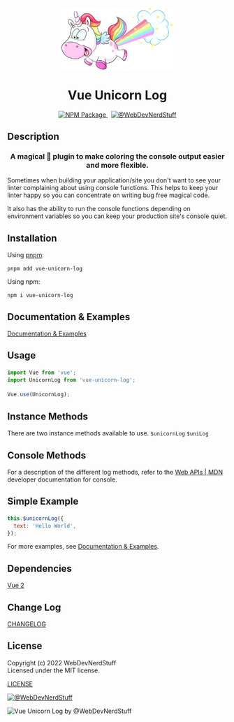 <p align="center">
  <img alt="Neon Bunny" width="256" src="https://github.com/webdevnerdstuff/vue-unicorn-log/raw/main/docs/images/unicorn.svg">
</p>

<p>
  <h1 align="center">Vue Unicorn Log</h1>
</p>

<p align="center">
  <a href="https://www.npmjs.com/package/vue-unicorn-log">
    <img src="https://img.shields.io/npm/v/vue-unicorn-log?logo=npm" alt="NPM Package">
  </a>
  &nbsp;
  <a href="https://github.com/webdevnerdstuff/vue-unicorn-log">
    <img src="https://img.shields.io/badge/GitHub-WebDevNerdStuff-deeppink.svg?logo=github" alt="@WebDevNerdStuff">
  </a>
</p>


## Description

<p>
  <h3 align="center">A magical 🦄 plugin to make coloring the console output easier and more flexible.</h3>
</p>

Sometimes when building your application/site you don't want to see your linter complaining about using console functions. This helps to keep your linter happy so you can concentrate on writing bug free magical code.

It also has the ability to run the console functions depending on environment variables so you can keep your production site's console quiet.


## Installation
 
Using [pnpm](https://pnpm.io/):
```
pnpm add vue-unicorn-log
```
 
 Using npm:
```
npm i vue-unicorn-log
```
 
## Documentation & Examples
 
[Documentation & Examples](https://webdevnerdstuff.github.io/vue-unicorn-log/)


## Usage
 
```javascript
import Vue from 'vue';
import UnicornLog from 'vue-unicorn-log';

Vue.use(UnicornLog);
```


## Instance Methods
 
There are two instance methods available to use.
`$unicornLog`
`$uniLog`


## Console Methods
 
For a description of the different log methods, refer to the [Web APIs | MDN](https://developer.mozilla.org/en-US/docs/Web/API/console) developer documentation for console.


## Simple Example
 
```javascript
this.$unicornLog({
  text: 'Hello World',
});
```

For more examples, see [Documentation & Examples](https://webdevnerdstuff.github.io/vue-unicorn-log/).


## Dependencies

[Vue 2](https://v2.vuejs.org/)


## Change Log

[CHANGELOG](https://github.com/webdevnerdstuff/vue-unicorn-log/blob/master/CHANGELOG.md)


## License

Copyright (c) 2022 WebDevNerdStuff  
Licensed under the MIT license.

[LICENSE](https://github.com/webdevnerdstuff/vue-unicorn-log/blob/master/LICENSE.md)

[![@WebDevNerdStuff](https://img.shields.io/badge/github-webdevnerdstuff-brightgreen.svg)](https://github.com/webdevnerdstuff)

![Vue Unicorn Log by @WebDevNerdStuff](https://webdevnerdstuff.github.io/vue-unicorn-log/images/vue-unicorn-log-social.jpg)
